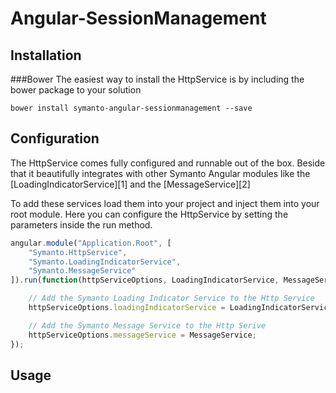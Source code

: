 # Angular-SessionManagement
## Installation
###Bower
The easiest way to install the HttpService is by including the bower package to your solution
```shell
bower install symanto-angular-sessionmanagement --save
```

## Configuration
The HttpService comes fully configured and runnable out of the box. Beside that it beautifully integrates with other Symanto Angular modules like the [LoadingIndicatorService][1] and the [MessageService][2]

To add these services load them into your project and inject them into your root module. Here you can configure the HttpService by setting the parameters inside the run method.
```javascript
angular.module("Application.Root", [
    "Symanto.HttpService",
    "Symanto.LoadingIndicatorService",
    "Symanto.MessageService"
]).run(function(httpServiceOptions, LoadingIndicatorService, MessageService) {

	// Add the Symanto Loading Indicator Service to the Http Service
    httpServiceOptions.loadingIndicatorService = LoadingIndicatorService;

	// Add the Symanto Message Service to the Http Serive
    httpServiceOptions.messageService = MessageService;
});
```

## Usage
